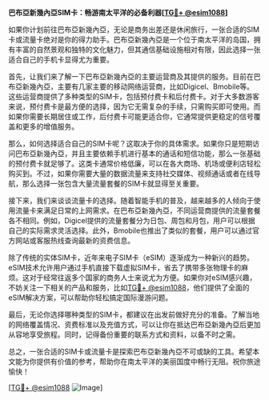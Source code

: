 **巴布亞新幾內亞SIM卡：畅游南太平洋的必备利器[[TG💪+ @esim1088](https://t.me/s/esim1088)]**

如果你计划前往巴布亞新幾內亞，无论是商务出差还是休闲旅行，一张合适的SIM卡或流量卡绝对是你的得力助手。巴布亞新幾內亞是一个位于南太平洋的岛国，拥有丰富的自然景观和独特的文化魅力，但其通信基础设施相对有限，因此选择一张适合自己的手机卡显得尤为重要。

首先，让我们来了解一下巴布亞新幾內亞的主要运营商及其提供的服务。目前在巴布亞新幾內亞，主要有几家主要的移动网络运营商，比如Digicel、Bmobile等。这些运营商提供了多种类型的SIM卡，包括预付费卡和后付费卡。对于大多数游客来说，预付费卡是最方便的选择，因为它无需复杂的手续，只需购买即可使用。而如果你需要长期居住或工作，后付费卡可能更适合你，它通常提供更稳定的信号覆盖和更多的增值服务。

那么，如何选择适合自己的SIM卡呢？这取决于你的具体需求。如果你只是短期访问巴布亞新幾內亞，并且主要依赖手机进行基本的通话和短信功能，那么一张基础的预付费卡就足够了。这类卡通常价格低廉，可以在各大商场、机场或便利店轻松购买到。不过，如果你需要大量的数据流量来支持社交媒体、视频通话或者在线导航，那么选择一张包含大量流量套餐的SIM卡就显得至关重要。

接下来，我们来谈谈流量卡的选择。随着智能手机的普及，越来越多的人倾向于使用流量卡来满足日常的上网需求。在巴布亞新幾內亞，不同运营商提供的流量套餐各不相同。例如，Digicel提供的流量套餐分为日包、周包和月包，用户可以根据自己的实际需求灵活选择。此外，Bmobile也推出了类似的套餐，用户可以通过官方网站或客服热线查询最新的资费信息。

除了传统的实体SIM卡，近年来电子SIM卡（eSIM）逐渐成为一种新兴的趋势。eSIM技术允许用户通过手机直接下载虚拟SIM卡，省去了携带多张物理卡的麻烦。这对于经常往返多个国家的商务人士来说尤为方便。如果你对eSIM感兴趣，不妨关注一下相关的产品和服务，比如[TG💪+ @esim1088](https://t.me/s/esim1088)，他们提供了全面的eSIM解决方案，可以帮助你轻松搞定国际漫游问题。

最后，无论你选择哪种类型的SIM卡，都建议在出发前做好充分的准备。了解当地的网络覆盖情况、资费标准以及充值方式，可以让你在抵达巴布亞新幾內亞后更加从容地享受旅程。同时，记得备份重要的联系方式和资料，以备不时之需。

总之，一张合适的SIM卡或流量卡是探索巴布亞新幾內亞不可或缺的工具。希望本文能为你提供有价值的参考，帮助你在南太平洋的美丽国度中畅行无阻。祝你旅途愉快！

[[TG💪+ @esim1088](https://t.me/s/esim1088) ![Image](https://i.postimg.cc/4NQfJmqS/Snipaste-2025-05-13-00-14-12.png)]